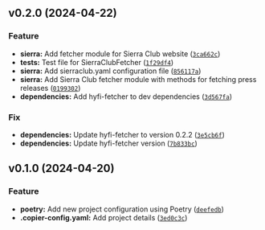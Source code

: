 <!--next-version-placeholder-->

## v0.2.0 (2024-04-22)

### Feature

* **sierra:** Add fetcher module for Sierra Club website ([`3ca662c`](https://github.com/entelecheia/sierraclub/commit/3ca662ce2ea94c3c8753963302a66e1fc8ab287c))
* **tests:** Test file for SierraClubFetcher ([`1f29df4`](https://github.com/entelecheia/sierraclub/commit/1f29df421e21c62864cd191517f8efb124338feb))
* **sierra:** Add sierraclub.yaml configuration file ([`856117a`](https://github.com/entelecheia/sierraclub/commit/856117aac7e1b80deaac0f8539263660ac623dcc))
* **sierra:** Add Sierra Club fetcher module with methods for fetching press releases ([`0199302`](https://github.com/entelecheia/sierraclub/commit/0199302b053fa64cc3078c15af9073a8a1c17ce3))
* **dependencies:** Add hyfi-fetcher to dev dependencies ([`3d567fa`](https://github.com/entelecheia/sierraclub/commit/3d567fafc36b58ee866a0c202f5949e51df2bc38))

### Fix

* **dependencies:** Update hyfi-fetcher to version 0.2.2 ([`3e5cb6f`](https://github.com/entelecheia/sierraclub/commit/3e5cb6f996a07a4aa2684f4b30956c7b3d5f3b07))
* **dependencies:** Update hyfi-fetcher version ([`7b833bc`](https://github.com/entelecheia/sierraclub/commit/7b833bc0124277ee154ea2ee735914710d2a40f1))

## v0.1.0 (2024-04-20)

### Feature

* **poetry:** Add new project configuration using Poetry ([`deefedb`](https://github.com/entelecheia/sierraclub/commit/deefedb385af63b7bab52297dae6666ffce06e3f))
* **.copier-config.yaml:** Add project details ([`3ed0c3c`](https://github.com/entelecheia/sierraclub/commit/3ed0c3c6c7a8127030a4a5865ead8b0f53d7c6d6))
